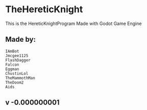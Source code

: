 # TheHereticKnight
This is the HereticKnightProgram
Made with Godot Game Engine

## Made by:
    IAmBot
    Jmcgee1125
    FlashDagger
    Falcon
    Eggman
    ChustinLol
    TheMammothMan
    TheDoom2
    Aids

## v -0.000000001
